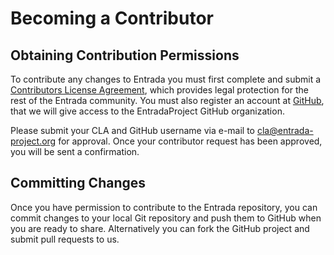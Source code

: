 # Becoming a Contributor

## Obtaining Contribution Permissions

To contribute any changes to Entrada you must first complete and submit a [Contributors License Agreement](http://www.entrada-project.org/wp-content/uploads/Entrada-CLA.pdf), which provides legal protection for the rest of the Entrada community. You must also register an account at [GitHub](https://github.com), that we will give access to the EntradaProject GitHub organization.

Please submit your CLA and GitHub username via e-mail to [cla@entrada-project.org](mailto:cla@entrada-project.org) for approval. Once your contributor request has been approved, you will be sent a confirmation.

## Committing Changes

Once you have permission to contribute to the Entrada repository, you can commit changes to your local Git repository and push them to GitHub when you are ready to share. Alternatively you can fork the GitHub project and submit pull requests to us.